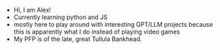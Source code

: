 - Hi, I am Alex! 
- Currently learning python and JS
- mostly here to play around with interesting GPT/LLM projects because this is apparently what I do instead of playing video games
- My PFP is of the late, great Tullula Bankhead. 

<!---
lameTookan/lameTookan is a ✨ special ✨ repository because its `README.md` (this file) appears on your GitHub profile.
You can click the Preview link to take a look at your changes.
--->
